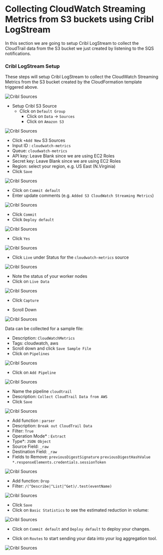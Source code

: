 # Collecting CloudWatch Streaming Metrics from S3 buckets using Cribl LogStream
In this section we are going to setup Cribl LogStream to collect the CloudTrail data from the S3 bucket we just created by listening to the SQS notifications.

### Cribl LogStream Setup

These steps will setup Cribl LogStream to collect the CloudWatch Streaming Metrics from the S3 bucket created by the CloudFormation template triggered above. 

![Cribl Sources](https://quickstart-cribl-logstream.s3.amazonaws.com/screenshots/s3bucket/cloudtrail/sqs-s3-cls-ct-01.png)

- Setup Cribl S3 Source
    - Click on `Default Group`
        - Click on `Data` -> `Sources`
        - Click on `Amazon S3`

![Cribl Sources](https://quickstart-cribl-logstream.s3.amazonaws.com/screenshots/s3bucket/cw-metrics/sqs-s3-cwm-01.png)

- Click `+Add New` S3 Sources
- Input ID : `cloudwatch-metrics`
- Queue: `cloudwatch-metrics`
- API key: Leave Blank since we are using EC2 Roles
- Secret key: Leave Blank since we are using EC2 Roles
- Region: select your region, e.g. US East (N.Virginia)
- Click `Save`

![Cribl Sources](https://quickstart-cribl-logstream.s3.amazonaws.com/screenshots/s3bucket/cw-metrics/sqs-s3-cwm-02.png)

- Click on `Commit default`
- Enter update comments (e.g. `Added S3 CloudWatch Streaming Metrics`)

![Cribl Sources](https://quickstart-cribl-logstream.s3.amazonaws.com/screenshots/s3bucket/cw-metrics/sqs-s3-cwm-03.png)

- Click `Commit`
- Click `Deploy default`

![Cribl Sources](https://quickstart-cribl-logstream.s3.amazonaws.com/screenshots/s3bucket/cw-metrics/sqs-s3-cwm-04.png)

- Click `Yes`

![Cribl Sources](https://quickstart-cribl-logstream.s3.amazonaws.com/screenshots/s3bucket/cw-metrics/sqs-s3-cwm-05.png)

- Click `Live` under Status for the `cloudwatch-metrics` source

![Cribl Sources](https://quickstart-cribl-logstream.s3.amazonaws.com/screenshots/s3bucket/cw-metrics/sqs-s3-cwm-06.png)

- Note the status of your worker nodes
- Click on `Live Data`

![Cribl Sources](https://quickstart-cribl-logstream.s3.amazonaws.com/screenshots/s3bucket/cw-metrics/sqs-s3-cwm-07.png)

- Click `Capture`

- Scroll Down

![Cribl Sources](https://quickstart-cribl-logstream.s3.amazonaws.com/screenshots/s3bucket/cloudtrail/sqs-s3-cls-ct-07.png)

Data can be collected for a sample file:
- Description: `CloudWatchMetrics`
- Tags: cloudwatch, aws
- Scroll down and click `Save Sample File`
- Click on `Pipelines`

![Cribl Sources](https://quickstart-cribl-logstream.s3.amazonaws.com/screenshots/s3bucket/cloudtrail/sqs-s3-cls-ct-08.png)

- Click on `Add Pipeline`

![Cribl Sources](https://quickstart-cribl-logstream.s3.amazonaws.com/screenshots/s3bucket/cloudtrail/sqs-s3-cls-ct-09.png)

- Name the pipeline `cloudtrail`
- Description: `Collect CloudTrail Data from AWS`
- Click `Save`

![Cribl Sources](https://quickstart-cribl-logstream.s3.amazonaws.com/screenshots/s3bucket/cloudtrail/sqs-s3-cls-ct-10.png)

- Add function : `parser`
- Description: `Break out CloudTrail Data`
- Filter: `True`
- Operation Mode* : `Extract`
- Type*: `JSON Object`
- Source Field: `_raw`
- Destination Field: `_raw`
- Fields to Remove: `previousDigestSignature` `previousDigestHashValue` `*.responseElements.credentials.sessionToken` 

![Cribl Sources](https://quickstart-cribl-logstream.s3.amazonaws.com/screenshots/s3bucket/cloudtrail/sqs-s3-cls-ct-14.png)

- Add function: `Drop`
- Filter: `/(^Describe|^List|^Get)/.test(eventName)`

![Cribl Sources](https://quickstart-cribl-logstream.s3.amazonaws.com/screenshots/s3bucket/cloudtrail/sqs-s3-cls-ct-15.png)


- Click `Save` 
- Click on `Basic Statistics` to see the estimated reduction in volume:

![Cribl Sources](https://quickstart-cribl-logstream.s3.amazonaws.com/screenshots/s3bucket/cloudtrail/sqs-s3-cls-ct-16.png)

- Click on `Commit default` and `Deploy default` to deploy your changes. 

- Click on `Routes` to start sending your data into your log aggregation tool.

![Cribl Sources](https://quickstart-cribl-logstream.s3.amazonaws.com/screenshots/s3bucket/cloudtrail/sqs-s3-cls-ct-17.png)